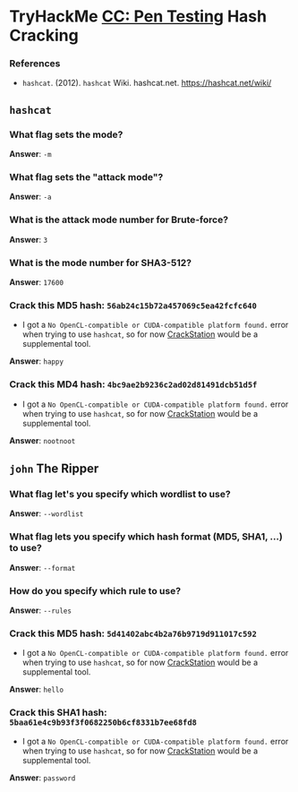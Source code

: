 # TryHackMe [CC: Pen Testing](https://tryhackme.com/room/ccpentesting) Hash Cracking
### References
* `hashcat`. (2012). `hashcat` Wiki. hashcat.net. https://hashcat.net/wiki/
## `hashcat`
### What flag sets the mode?
**Answer**: `-m`
### What flag sets the "attack mode"?
**Answer**: `-a`
### What is the attack mode number for Brute-force?
**Answer**: `3`
### What is the mode number for SHA3-512?
**Answer**: `17600`
### Crack this MD5 hash: `56ab24c15b72a457069c5ea42fcfc640`
* I got a `No OpenCL-compatible or CUDA-compatible platform found.` error when trying to use `hashcat`, so for now [CrackStation](https://crackstation.net/) would be a supplemental tool.

**Answer**: `happy`
### Crack this MD4 hash: `4bc9ae2b9236c2ad02d81491dcb51d5f`
* I got a `No OpenCL-compatible or CUDA-compatible platform found.` error when trying to use `hashcat`, so for now [CrackStation](https://crackstation.net/) would be a supplemental tool.

**Answer**: `nootnoot`
## `john` The Ripper
### What flag let's you specify which wordlist to use?
**Answer**: `--wordlist`
### What flag lets you specify which hash format (MD5, SHA1, ...) to use?
**Answer**: `--format`
### How do you specify which rule to use?
**Answer**: `--rules`
### Crack this MD5 hash: `5d41402abc4b2a76b9719d911017c592`
* I got a `No OpenCL-compatible or CUDA-compatible platform found.` error when trying to use `hashcat`, so for now [CrackStation](https://crackstation.net/) would be a supplemental tool.

**Answer**: `hello`
### Crack this SHA1 hash: `5baa61e4c9b93f3f0682250b6cf8331b7ee68fd8`
* I got a `No OpenCL-compatible or CUDA-compatible platform found.` error when trying to use `hashcat`, so for now [CrackStation](https://crackstation.net/) would be a supplemental tool.

**Answer**: `password`

